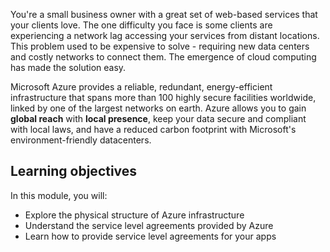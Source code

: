 You're a small business owner with a great set of web-based services that your clients love. The one difficulty you face is some clients are experiencing a network lag accessing your services from distant locations. This problem used to be expensive to solve - requiring new data centers and costly networks to connect them. The emergence of cloud computing has made the solution easy. 

Microsoft Azure provides a reliable, redundant, energy-efficient infrastructure that spans more than 100 highly secure facilities worldwide, linked by one of the largest networks on earth. Azure allows you to gain **global reach** with **local presence**, keep your data secure and compliant with local laws, and have a reduced carbon footprint with Microsoft's environment-friendly datacenters.

## Learning objectives
In this module, you will:
- Explore the physical structure of Azure infrastructure
- Understand the service level agreements provided by Azure
- Learn how to provide service level agreements for your apps
